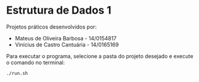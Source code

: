 # Estrutura de Dados 1
Projetos práticos desenvolvidos por:
  * Mateus de Oliveira Barbosa - 14/0154817
  * Vinícius de Castro Cantuária - 14/0165169

Para executar o programa, selecione a pasta do projeto desejado e execute o comando no terminal:
  ```
  ./run.sh
  
